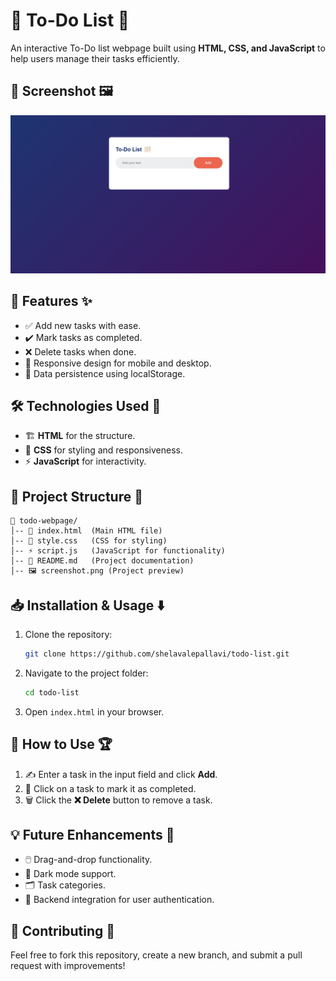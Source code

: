 # 📌 To-Do List 📝

An interactive To-Do list webpage built using **HTML, CSS, and JavaScript** to help users manage their tasks efficiently.

## 📸 Screenshot 🖼️
![To-Do Webpage Screenshot](dashboard.png)

## 🚀 Features ✨
- ✅ Add new tasks with ease.
- ✔️ Mark tasks as completed.
- ❌ Delete tasks when done.
- 📱 Responsive design for mobile and desktop.
- 💾 Data persistence using localStorage.

## 🛠️ Technologies Used 🔧
- 🏗️ **HTML** for the structure.
- 🎨 **CSS** for styling and responsiveness.
- ⚡ **JavaScript** for interactivity.

## 📂 Project Structure 📁
```
📁 todo-webpage/
│-- 📄 index.html  (Main HTML file)
│-- 🎨 style.css   (CSS for styling)
│-- ⚡ script.js   (JavaScript for functionality)
│-- 📜 README.md   (Project documentation)
│-- 🖼️ screenshot.png (Project preview)
```

## 📥 Installation & Usage ⬇️
1. Clone the repository:
   ```bash
   git clone https://github.com/shelavalepallavi/todo-list.git
   ```
2. Navigate to the project folder:
   ```bash
   cd todo-list
   ```
3. Open `index.html` in your browser.

## 🎯 How to Use 🏆
1. ✍️ Enter a task in the input field and click **Add**.
2. 🏁 Click on a task to mark it as completed.
3. 🗑️ Click the **❌ Delete** button to remove a task.

## 💡 Future Enhancements 🔮
- 🖱️ Drag-and-drop functionality.
- 🌙 Dark mode support.
- 🗂️ Task categories.
- 🔗 Backend integration for user authentication.

## 🤝 Contributing 🤗
Feel free to fork this repository, create a new branch, and submit a pull request with improvements!
